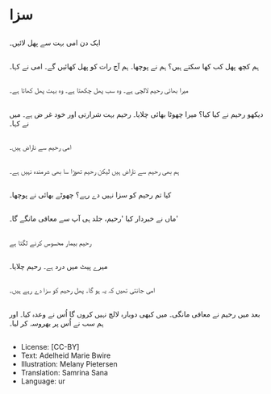 # سزا

##
ایک دن امی بہت سے پھل لائیں۔

##
ہم کچھ پھل کب کھا سکتے ہیں؟ ہم نے پوچھا۔ ہم آج رات کو پھل کھائیں گے۔ امی نے کہا۔

##
میرا بھائی رحیم لالچی ہے۔ وہ سب پھل چکھتا ہے۔ وہ بہت پھل کھاتا ہے۔

##
دیکھو رحیم نے کیا کیا؟ میرا چھوٹا بھائی چلایا۔ رحیم بہت شرارتی اور خود غر ض ہے۔ میں نے کہا۔

##
امی رحیم سے ناراض ہیں۔

##
ہم بھی رحیم سے ناراض ہیں لیکن رحیم تھوڑا سا بھی شرمندہ نہیں ہے۔

##
کیا تم رحیم کو سزا نہیں دے رہے؟ چھوٹے بھائی نے پوچھا۔

##
ماں نے خبردار کیا 'رحیم، جلد ہی آپ سے معافی مانگے گا۔'

##
رحیم بیمار محسوس کرنے لگتا ہے

##
میرے پیٹ میں درد ہے۔ رحیم چلایا۔

##
امی جانتی تھیں کہ یہ ہو گا۔ پھل رحیم کو سزا دے رہے ہیں۔

##
بعد میں رحیم نے معافی مانگی۔ میں کبھی دوبارہ لالچ نہیں کروں گا اُس نے وعدہ کیا۔ اور ہم سب نے اُس پر بھروسہ کر لیا۔

##
* License: [CC-BY]
* Text: Adelheid Marie Bwire
* Illustration: Melany Pietersen
* Translation: Samrina Sana
* Language: ur

